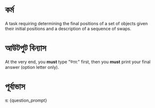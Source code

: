 # কর্ম
A task requiring determining the final positions of a set of objects given their initial positions and a description of a sequence of swaps.

# আউটপুট বিন্যাস
At the very end, you **must** type "উত্তর:" first, then you **must** print your final answer (option letter only).

# পূর্বাভাস
প্র: {question_prompt}